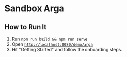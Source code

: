 # Sandbox Arga

## How to Run It
1. Run `npm run build && npm run serve`
2. Open [`http://localhost:8080/demo/arga`](https://localhost:8080/demo/arga)
3. Hit "Getting Started" and follow the onboarding steps.
